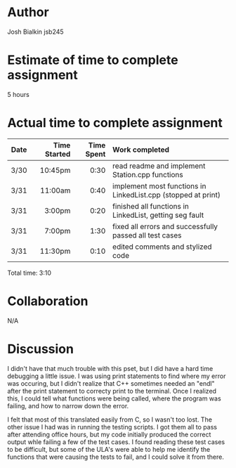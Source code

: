 # Author
Josh Bialkin 
jsb245

# Estimate of time to complete assignment
5 hours

# Actual time to complete assignment
| Date | Time Started | Time Spent | Work completed |
| :--: | -----------: | ---------: | :------------- |
| 3/30 |      10:45pm |       0:30 | read readme and implement Station.cpp functions |
| 3/31 |      11:00am |       0:40 | implement most functions in LinkedList.cpp (stopped at print) |
| 3/31 |       3:00pm |       0:20 | finished all functions in LinkedList, getting seg fault |
| 3/31 |       7:00pm |       1:30 | fixed all errors and successfully passed all test cases |
| 3/31 |      11:30pm |       0:10 | edited comments and stylized code |


Total time: 3:10

# Collaboration
N/A

# Discussion
I didn't have that much trouble with this pset, but I did have a hard time debugging a little issue. I was using print statements to find where my error was occuring, but I didn't realize that C++ sometimes needed an "endl" after the print statement to correcty print to the terminal. Once I realized this, I could tell what functions were being called, where the program was failing, and how to narrow down the error.

I felt that most of this translated easily from C, so I wasn't too lost. The other issue I had was in running the testing scripts. I got them all to pass after attending office hours, but my code initially produced the correct output whle failing a few of the test cases. I found reading these test cases to be difficult, but some of the ULA's were able to help me identify the functions that were causing the tests to fail, and I could solve it from there.